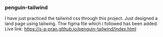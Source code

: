 ### penguin-tailwind
I have just practiced the tailwind css through this project. Just designed a land page using tailwing. Thw figma file which i followed has been added.
Live link: https://s-a-pran.github.io/penguin-tailwind/index.html

